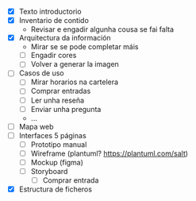 - [x] Texto introductorio
- [X] Inventario de contido
    - Revisar e engadir algunha cousa se fai falta
- [x] Arquitectura da información
    - Mirar se se pode completar máis
    - [ ] Engadir cores
    - [ ] Volver a generar la imagen
- [ ] Casos de uso
    - [ ] Mirar horarios na cartelera
    - [ ] Comprar entradas
    - [ ] Ler unha reseña
    - [ ] Enviar unha pregunta
    - ...
- [ ] Mapa web
- [ ] Interfaces 5 páginas
    - [ ] Prototipo manual
    - [ ] Wireframe (plantuml? https://plantuml.com/salt)
    - [ ] Mockup (figma)
    - [ ] Storyboard
        - [ ] Comprar entrada
- [x] Estructura de ficheros

